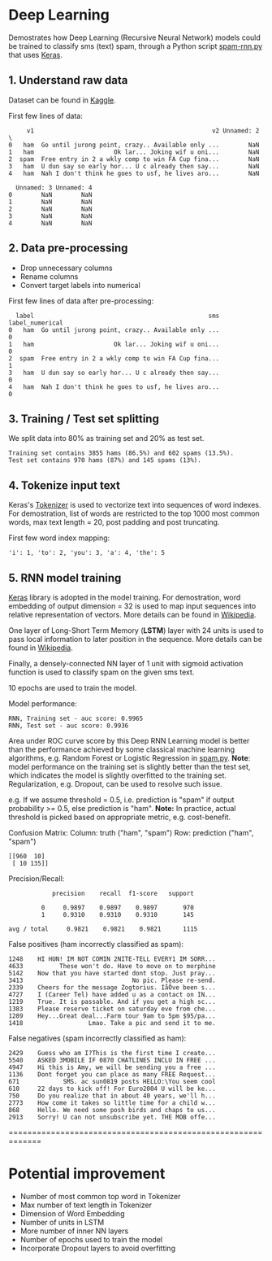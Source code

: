 # Deep Learning
Demostrates how Deep Learning (Recursive Neural Network) models could be trained to classify sms (text) spam, through a Python script [spam-rnn.py](spam-rnn.py) that uses [Keras](https://keras.io/). 


## 1. Understand raw data
Dataset can be found in [Kaggle](https://www.kaggle.com/uciml/sms-spam-collection-dataset).

First few lines of data:
```
     v1                                                 v2 Unnamed: 2  \
0   ham  Go until jurong point, crazy.. Available only ...        NaN   
1   ham                      Ok lar... Joking wif u oni...        NaN   
2  spam  Free entry in 2 a wkly comp to win FA Cup fina...        NaN   
3   ham  U dun say so early hor... U c already then say...        NaN   
4   ham  Nah I don't think he goes to usf, he lives aro...        NaN   

  Unnamed: 3 Unnamed: 4  
0        NaN        NaN  
1        NaN        NaN  
2        NaN        NaN  
3        NaN        NaN  
4        NaN        NaN 
```


## 2. Data pre-processing
- Drop unnecessary columns
- Rename columns
- Convert target labels into numerical

First few lines of data after pre-processing:
```
  label                                                sms  label_numerical
0   ham  Go until jurong point, crazy.. Available only ...                0
1   ham                      Ok lar... Joking wif u oni...                0
2  spam  Free entry in 2 a wkly comp to win FA Cup fina...                1
3   ham  U dun say so early hor... U c already then say...                0
4   ham  Nah I don't think he goes to usf, he lives aro...                0
```


## 3. Training / Test set splitting
We split data into 80% as training set and 20% as test set.
```
Training set contains 3855 hams (86.5%) and 602 spams (13.5%).
Test set contains 970 hams (87%) and 145 spams (13%).
```


## 4. Tokenize input text
Keras's [Tokenizer](https://keras.io/preprocessing/text/#tokenizer) is used to vectorize text into sequences of word indexes. For demostration, list of words are restricted to the top 1000 most common words, max text length = 20, post padding and post truncating.

First few word index mapping:
```
'i': 1, 'to': 2, 'you': 3, 'a': 4, 'the': 5
```

## 5. RNN model training
[Keras](https://keras.io/) library is adopted in the model training. For demostration, word embedding of output dimension = 32 is used to map input sequences into relative representation of vectors. More details can be found in [Wikipedia](https://en.wikipedia.org/wiki/Word_embedding).

One layer of Long-Short Term Memory (**LSTM**) layer with 24 units is used to pass local information to later position in the sequence. More details can be found in [Wikipedia](https://en.wikipedia.org/wiki/Long_short-term_memory).

Finally, a densely-connected NN layer of 1 unit with sigmoid activation function is used to classify spam on the given sms text.

10 epochs are used to train the model.

Model performance:
```
RNN, Training set - auc score: 0.9965
RNN, Test set - auc score: 0.9936
```
Area under ROC curve score by this Deep RNN Learning model is better than the performance achieved by some classical machine learning algorithms, e.g. Random Forest or Logistic Regression in [spam.py](https://github.com/mmhcheng/sms-spam). **Note**: model performance on the training set is slightly better than the test set, which indicates the model is slightly overfitted to the training set. Regularization, e.g. Dropout, can be used to resolve such issue.

e.g. If we assume threshold = 0.5, i.e. prediction is "spam" if output probability >= 0.5, else prediction is "ham". **Note:** In practice, actual threshold is picked based on appropriate metric, e.g. cost-benefit.

Confusion Matrix:
Column: truth ("ham", "spam")
Row: prediction ("ham", "spam")
```
[[960  10]
 [ 10 135]]
 ```
 
 Precision/Recall:
 ```
             precision    recall  f1-score   support

          0     0.9897    0.9897    0.9897       970
          1     0.9310    0.9310    0.9310       145

avg / total     0.9821    0.9821    0.9821      1115
```

False positives (ham incorrectly classified as spam):
```
1248    HI HUN! IM NOT COMIN 2NITE-TELL EVERY1 IM SORR...
4633          These won't do. Have to move on to morphine
5142    Now that you have started dont stop. Just pray...
3413                              No pic. Please re-send.
2339    Cheers for the message Zogtorius. IåÕve been s...
4727    I (Career Tel) have added u as a contact on IN...
1219    True. It is passable. And if you get a high sc...
1383    Please reserve ticket on saturday eve from che...
1289    Hey...Great deal...Farm tour 9am to 5pm $95/pa...
1418                  Lmao. Take a pic and send it to me.
```

False negatives (spam incorrectly classified as ham):
```
2429    Guess who am I?This is the first time I create...
5540    ASKED 3MOBILE IF 0870 CHATLINES INCLU IN FREE ...
4947    Hi this is Amy, we will be sending you a free ...
1136    Dont forget you can place as many FREE Request...
671            SMS. ac sun0819 posts HELLO:\You seem cool
610     22 days to kick off! For Euro2004 U will be ke...
750     Do you realize that in about 40 years, we'll h...
2773    How come it takes so little time for a child w...
868     Hello. We need some posh birds and chaps to us...
2913    Sorry! U can not unsubscribe yet. THE MOB offe...
```


=============================================================

# Potential improvement
- Number of most common top word in Tokenizer
- Max number of text length in Tokenizer
- Dimension of Word Embedding
- Number of units in LSTM
- More number of inner NN layers
- Number of epochs used to train the model
- Incorporate Dropout layers to avoid overfitting

